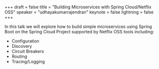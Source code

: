 +++
draft = false
title = "Building Microservices with Spring Cloud/Netflix OSS"
speaker = "udhayakumarrajendran"
keynote = false
lightning = false
+++

In this talk we will explore how to build simple microservices using Spring Boot
on the Spring Cloud Project supported by Netflix OSS tools including:

- Configuration
- Discovery
- Circuit Breakers
- Routing
- Tracing/Logging